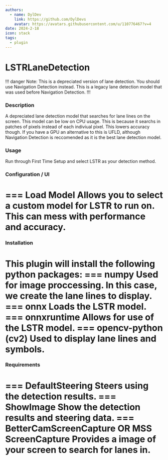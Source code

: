```yaml
---
authors: 
  - name: DylDev
    link: https://github.com/DylDevs
    avatar: https://avatars.githubusercontent.com/u/110776467?v=4
date: 2024-2-18
icon: stack
tags: 
  - plugin
---
```

# LSTRLaneDetection
!!! danger Note:
This is a depreciated version of lane detection. You should use Navigation Detection instead. This is a legacy lane detection model that was used before Navigation Detection.
!!!

### Description
A depreciated lane detection model that searches for lane lines on the screen. This model can be low on CPU usage. This is because it searchs in patches of pixels instead of each indiviual pixel. This lowers accuracy though. If you have a GPU an alternative to this is UFLD, although Navigation Detection is reccomended as it is the best lane detection model.

### Usage
Run through First Time Setup and select LSTR as your detection method.

### Configuration / UI
=== Load Model
Allows you to select a custom model for LSTR to run on. This can mess with performance and accuracy.
===


### Installation
This plugin will install the following python packages:
=== numpy
Used for image proccessing. In this case, we create the lane lines to display.
=== onnx
Loads the LSTR model.
=== onnxruntime
Allows for use of the LSTR model.
=== opencv-python (cv2)
Used to display lane lines and symbols.
===

### Requirements
=== DefaultSteering
Steers using the detection results.
=== ShowImage
Show the detection results and steering data.
=== BetterCamScreenCapture **OR** MSS ScreenCapture
Provides a image of your screen to search for lanes in.
===
